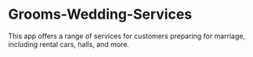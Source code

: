 # Grooms-Wedding-Services

This app offers a range of services for customers preparing for marriage, including rental cars, halls, and more.
